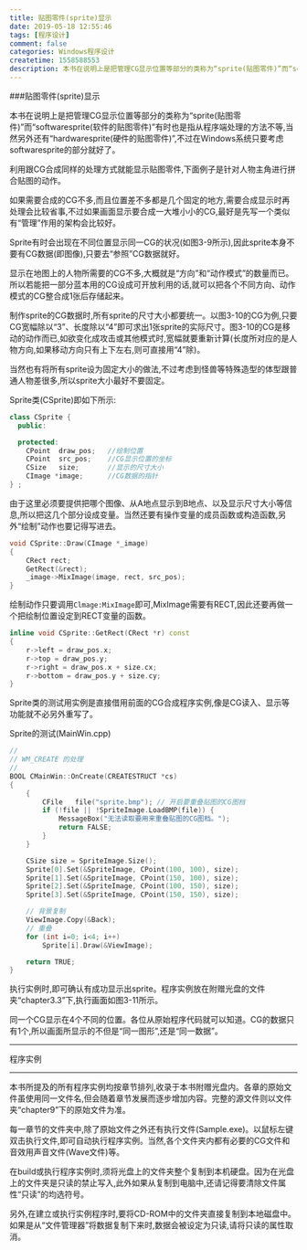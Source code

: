 ```yaml
---
title: 贴图零件(sprite)显示
date: 2019-05-18 12:55:46
tags: [程序设计]
comment: false
categories: Windows程序设计
createtime: 1558588553
description: 本书在说明上是把管理CG显示位置等部分的类称为“sprite(贴图零件)”而“softwaresprite(软件的贴图零件)”有时也是指从程序端处理的方法不等,当然另外还有“hardwaresprite(硬件的贴图零件)”,不过在Windows系统只要考虑softwaresprite的部分就好了。
---
```

###贴图零件(sprite)显示

本书在说明上是把管理CG显示位置等部分的类称为“sprite(贴图零件)”而“softwaresprite(软件的贴图零件)”有时也是指从程序端处理的方法不等,当然另外还有“hardwaresprite(硬件的贴图零件)”,不过在Windows系统只要考虑softwaresprite的部分就好了。

利用跟CG合成同样的处理方式就能显示贴图零件,下面例子是针对人物主角进行拼合贴图的动作。

如果需要合成的CG不多,而且位置差不多都是几个固定的地方,需要合成显示时再处理会比较省事,不过如果画面显示要合成一大堆小小的CG,最好是先写一个类似有“管理”作用的架构会比较好。

Sprite有时会出现在不同位置显示同一CG的状况(如图3-9所示),因此sprite本身不要有CG数据(即图像),只要去“参照”CG数据就好。

显示在地图上的人物所需要的CG不多,大概就是“方向”和“动作模式”的数量而已。所以若能把一部分蓝本用的CG设成可开放利用的话,就可以把各个不同方向、动作模式的CG整合成1张后存储起来。

制作sprite的CG数据时,所有sprite的尺寸大小都要统一。以图3-10的CG为例,只要CG宽幅除以“3”、长度除以“4”即可求出1张sprite的实际尺寸。图3-10的CG是移动的动作而已,如欲变化成攻击或其他模式时,宽幅就要重新计算(长度所对应的是人物方向,如果移动方向只有上下左右,则可直接用“4”除)。

当然也有将所有sprite设为固定大小的做法,不过考虑到怪兽等特殊造型的体型跟普通人物差很多,所以sprite大小最好不要固定。

Sprite类(CSprite)即如下所示:

```C++
class CSprite {
  public:

  protected:
	CPoint	draw_pos;	//绘制位置
	CPoint	src_pos;	//CG显示位置的坐标
	CSize	size;		//显示的尺寸大小
	CImage *image;		//CG数据的指针
} ;
```
由于这里必须要提供把哪个图像、从A地点显示到B地点、以及显示尺寸大小等信息,所以把这几个部分设成变量。当然还要有操作变量的成员函数或构造函数,另外“绘制”动作也要记得写进去。

```C++
void CSprite::Draw(CImage *_image)
{
	CRect rect;
	GetRect(&rect);
	_image->MixImage(image, rect, src_pos);
}
```

绘制动作只要调用`Clmage:MixImage`即可,MixImage需要有RECT,因此还要再做一个把绘制位置设定到RECT变量的函数。

```C++
inline void CSprite::GetRect(CRect *r) const
{
	r->left = draw_pos.x;
	r->top = draw_pos.y;
	r->right = draw_pos.x + size.cx;
	r->bottom = draw_pos.y + size.cy;
}
```

Sprite类的测试用实例是直接借用前面的CG合成程序实例,像是CG读入、显示等功能就不必另外重写了。

Sprite的测试(MainWin.cpp)

```C++
//
// WM_CREATE 的处理
//
BOOL CMainWin::OnCreate(CREATESTRUCT *cs)
{
	{
		CFile	file("sprite.bmp");	// 开启要重叠贴图的CG图档
		if (!file || !SpriteImage.LoadBMP(file)) {
			MessageBox("无法读取要用来重叠贴图的CG图档。");
			return FALSE;
		}
	}

	CSize size = SpriteImage.Size();
	Sprite[0].Set(&SpriteImage, CPoint(100, 100), size);
	Sprite[1].Set(&SpriteImage, CPoint(150, 100), size);
	Sprite[2].Set(&SpriteImage, CPoint(100, 150), size);
	Sprite[3].Set(&SpriteImage, CPoint(150, 150), size);

	// 背景复制
	ViewImage.Copy(&Back);
	// 重叠
	for (int i=0; i<4; i++)
		Sprite[i].Draw(&ViewImage);

	return TRUE;
}
```

执行实例时,即可确认有成功显示出sprite。程序实例放在附赠光盘的文件夹“chapter3.3”下,执行画面如图3-11所示。

同一个CG显示在4个不同的位置。各位从原始程序代码就可以知道。CG的数据只有1个,所以画面所显示的不但是“同一图形”,还是“同一数据”。

***
程序实例
***

本书所提及的所有程序实例均按章节排列,收录于本书附赠光盘内。各章的原始文件虽使用同一文件名,但会随着章节发展而逐步增加内容。完整的源文件则以文件夹“chapter9”下的原始文件为准。

每一章节的文件夹中,除了原始文件之外还有执行文件(Sample.exe)。以鼠标左键双击执行文件,即可自动执行程序实例。当然,各个文件夹内都有必要的CG文件和音效用声音文件(Wave文件)等。

在build或执行程序实例时,须将光盘上的文件夹整个复制到本机硬盘。因为在光盘上的文件夹是只读的禁止写入,此外如果从复制到电脑中,还请记得要清除文件属性“只读”的均选符号。

另外,在建立或执行实例程序时,要将CD-ROM中的文件夹直接复制到本地磁盘中。如果是从“文件管理器”将数据复制下来时,数据会被设定为只读,请将只读的属性取消。